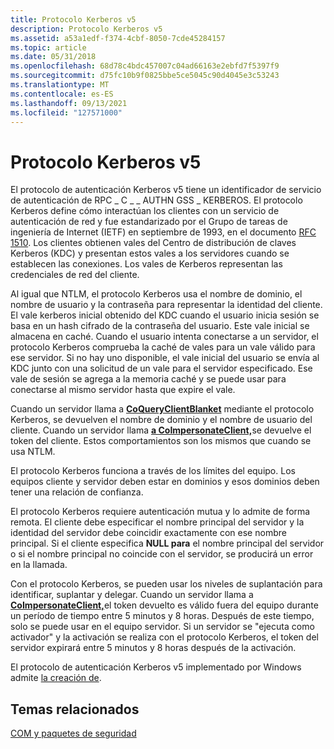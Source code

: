 ```yaml
---
title: Protocolo Kerberos v5
description: Protocolo Kerberos v5
ms.assetid: a53a1edf-f374-4cbf-8050-7cde45284157
ms.topic: article
ms.date: 05/31/2018
ms.openlocfilehash: 68d78c4bdc457007c04ad66163e2ebfd7f5397f9
ms.sourcegitcommit: d75fc10b9f0825bbe5ce5045c90d4045e3c53243
ms.translationtype: MT
ms.contentlocale: es-ES
ms.lasthandoff: 09/13/2021
ms.locfileid: "127571000"
---
```

# <a name="kerberos-v5-protocol"></a>Protocolo Kerberos v5

El protocolo de autenticación Kerberos v5 tiene un identificador de servicio de autenticación de RPC \_ C \_ \_ AUTHN GSS \_ KERBEROS. El protocolo Kerberos define cómo interactúan los clientes con un servicio de autenticación de red y fue estandarizado por el Grupo de tareas de ingeniería de Internet (IETF) en septiembre de 1993, en el documento [RFC 1510](https://www.ietf.org/rfc/rfc1510.txt). Los clientes obtienen vales del Centro de distribución de claves Kerberos (KDC) y presentan estos vales a los servidores cuando se establecen las conexiones. Los vales de Kerberos representan las credenciales de red del cliente.

Al igual que NTLM, el protocolo Kerberos usa el nombre de dominio, el nombre de usuario y la contraseña para representar la identidad del cliente. El vale kerberos inicial obtenido del KDC cuando el usuario inicia sesión se basa en un hash cifrado de la contraseña del usuario. Este vale inicial se almacena en caché. Cuando el usuario intenta conectarse a un servidor, el protocolo Kerberos comprueba la caché de vales para un vale válido para ese servidor. Si no hay uno disponible, el vale inicial del usuario se envía al KDC junto con una solicitud de un vale para el servidor especificado. Ese vale de sesión se agrega a la memoria caché y se puede usar para conectarse al mismo servidor hasta que expire el vale.

Cuando un servidor llama a [**CoQueryClientBlanket**](/windows/desktop/api/combaseapi/nf-combaseapi-coqueryclientblanket) mediante el protocolo Kerberos, se devuelven el nombre de dominio y el nombre de usuario del cliente. Cuando un servidor llama [**a CoImpersonateClient,**](/windows/desktop/api/combaseapi/nf-combaseapi-coimpersonateclient)se devuelve el token del cliente. Estos comportamientos son los mismos que cuando se usa NTLM.

El protocolo Kerberos funciona a través de los límites del equipo. Los equipos cliente y servidor deben estar en dominios y esos dominios deben tener una relación de confianza.

El protocolo Kerberos requiere autenticación mutua y lo admite de forma remota. El cliente debe especificar el nombre principal del servidor y la identidad del servidor debe coincidir exactamente con ese nombre principal. Si el cliente especifica **NULL para** el nombre principal del servidor o si el nombre principal no coincide con el servidor, se producirá un error en la llamada.

Con el protocolo Kerberos, se pueden usar los niveles de suplantación para identificar, suplantar y delegar. Cuando un servidor llama a [**CoImpersonateClient,**](/windows/desktop/api/combaseapi/nf-combaseapi-coimpersonateclient)el token devuelto es válido fuera del equipo durante un período de tiempo entre 5 minutos y 8 horas. Después de este tiempo, solo se puede usar en el equipo servidor. Si un servidor se "ejecuta como activador" y la activación se realiza con el protocolo Kerberos, el token del servidor expirará entre 5 minutos y 8 horas después de la activación.

El protocolo de autenticación Kerberos v5 implementado por Windows admite [la creación de](cloaking.md).

## <a name="related-topics"></a>Temas relacionados

<dl> <dt>

[COM y paquetes de seguridad](com-and-security-packages.md)
</dt> </dl>

 

 




